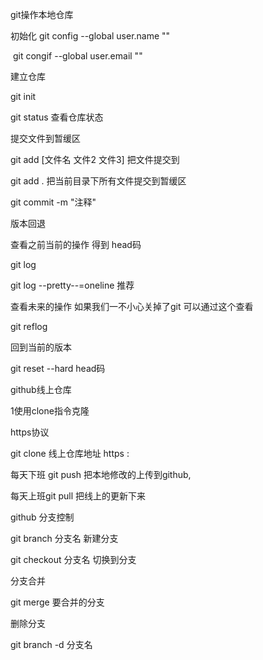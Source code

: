 git操作本地仓库

初始化 git config --global user.name ""

​              git congif --global user.email ""

建立仓库

git init 

git status 查看仓库状态

提交文件到暂缓区

git add [文件名 文件2 文件3]  把文件提交到

git add . 把当前目录下所有文件提交到暂缓区

git commit -m "注释"

版本回退

查看之前当前的操作 得到 head码

git log 

git log --pretty--=oneline  推荐

查看未来的操作 如果我们一不小心关掉了git 可以通过这个查看

git reflog  



回到当前的版本

git reset --hard  head码



github线上仓库

1使用clone指令克隆

https协议

git clone 线上仓库地址 https :





每天下班 git push 把本地修改的上传到github, 

每天上班git pull 把线上的更新下来







github 分支控制

git branch 分支名  新建分支

git checkout 分支名 切换到分支

分支合并

git  merge  要合并的分支



删除分支

git branch -d 分支名

